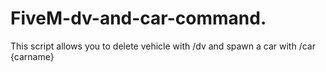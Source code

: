 # FiveM-dv-and-car-command.
This script allows you to delete vehicle with /dv and spawn a car with /car {carname}

